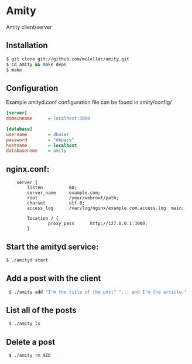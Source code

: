 # Amity
Amity client/server

## Installation
``` bash
$ git clone git://github.com/mclellac/amity.git
$ cd amity && make deps
$ make 
```

## Configuration
Example amityd.conf configuration file can be found in amity/config/

``` ini
[server]
domainname      = localhost:3000

[database]
username        = dbuser
password        = "dbpass"
hostname        = localhost
databasename    = amity

```


## nginx.conf:
``` nginx
    server {
        listen          80;
        server_name     example.com;
        root            /your/webroot/path;
        charset         utf-8;
        access_log      /var/log/nginx/example.com.access.log  main;
    
        location / {
                proxy_pass      http://127.0.0.1:3000;
        }
``` 

## Start the amityd service:
``` bash
$ ./amityd start
```

## Add a post with the client
``` bash
 $ ./amity add "I'm the title of the post" "... and I'm the article."
 ```

## List all of the posts
``` bash
 $ ./amity ls
```

## Delete a post
``` bash
 $ ./amity rm $ID
```
